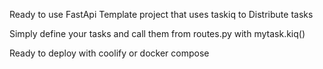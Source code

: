 Ready to use FastApi Template project that uses taskiq to Distribute tasks

Simply define your tasks and call them from routes.py with mytask.kiq()

Ready to deploy with coolify or docker compose
